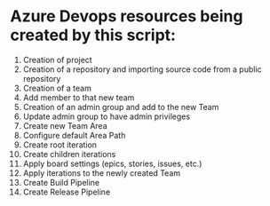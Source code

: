 # Azure Devops resources being created by this script:
1. Creation of project
2. Creation of a repository and importing source code from a public repository
3. Creation of a team
4. Add member to that new team
5. Creation of an admin group and add to the new Team
6. Update admin group to have admin privileges 
7. Create new Team Area
8. Configure default Area Path
9. Create root iteration 
10. Create children iterations
11. Apply board settings (epics, stories, issues, etc.)
12. Apply iterations to the newly created Team
13. Create Build Pipeline
14. Create Release Pipeline
